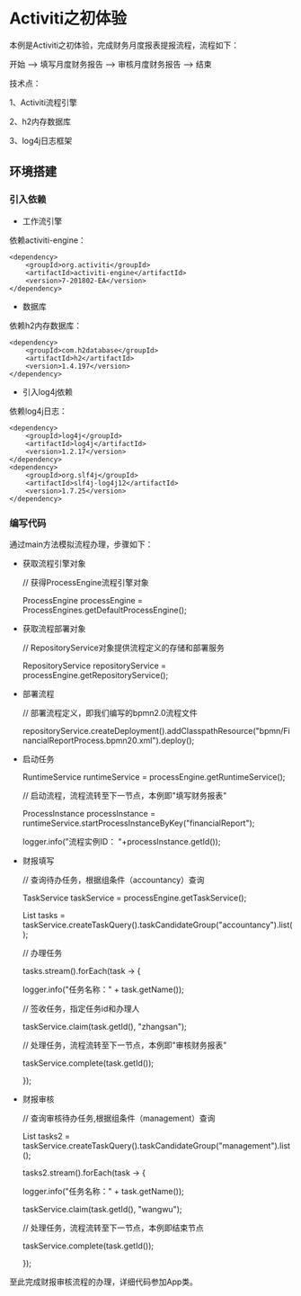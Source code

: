 # Activiti之初体验

本例是Activiti之初体验，完成财务月度报表提报流程，流程如下：

开始 --> 填写月度财务报告 --> 审核月度财务报告 --> 结束

技术点：

1、Activiti流程引擎

2、h2内存数据库

3、log4j日志框架

## 环境搭建

### 引入依赖

* 工作流引擎

依赖activiti-engine：

    <dependency>
        <groupId>org.activiti</groupId>
        <artifactId>activiti-engine</artifactId>
        <version>7-201802-EA</version>
    </dependency>

* 数据库

依赖h2内存数据库：
 
    <dependency>
        <groupId>com.h2database</groupId>
        <artifactId>h2</artifactId>
        <version>1.4.197</version>
    </dependency>

* 引入log4j依赖

依赖log4j日志：

    <dependency>
        <groupId>log4j</groupId>
        <artifactId>log4j</artifactId>
        <version>1.2.17</version>
    </dependency>
    <dependency>
        <groupId>org.slf4j</groupId>
        <artifactId>slf4j-log4j12</artifactId>
        <version>1.7.25</version>
    </dependency>

### 编写代码

通过main方法模拟流程办理，步骤如下：

* 获取流程引擎对象


    // 获得ProcessEngine流程引擎对象
    
    ProcessEngine processEngine = ProcessEngines.getDefaultProcessEngine();

* 获取流程部署对象

    
    // RepositoryService对象提供流程定义的存储和部署服务
    
    RepositoryService repositoryService = processEngine.getRepositoryService();
    
* 部署流程


    // 部署流程定义，即我们编写的bpmn2.0流程文件
    
    repositoryService.createDeployment().addClasspathResource("bpmn/FinancialReportProcess.bpmn20.xml").deploy();
    
* 启动任务


    RuntimeService runtimeService = processEngine.getRuntimeService();
    
    // 启动流程，流程流转至下一节点，本例即"填写财务报表"
    
    ProcessInstance processInstance = runtimeService.startProcessInstanceByKey("financialReport");
    
    logger.info("流程实例ID： "+processInstance.getId());    
    
 * 财报填写
 
 
    
    // 查询待办任务，根据组条件（accountancy）查询
    
    TaskService taskService = processEngine.getTaskService();
    
    List<Task> tasks = taskService.createTaskQuery().taskCandidateGroup("accountancy").list();
    
    // 办理任务
    
    tasks.stream().forEach(task -> {
    
    logger.info("任务名称：" + task.getName());
    
    // 签收任务，指定任务id和办理人
    
    taskService.claim(task.getId(), "zhangsan");
    
    // 处理任务，流程流转至下一节点，本例即"审核财务报表"
    
    taskService.complete(task.getId());
    
    });
 
 * 财报审核
 
 
    // 查询审核待办任务,根据组条件（management）查询
    
    List<Task> tasks2 = taskService.createTaskQuery().taskCandidateGroup("management").list();
    
    tasks2.stream().forEach(task -> {
    
    logger.info("任务名称：" + task.getName());

    taskService.claim(task.getId(), "wangwu");

    // 处理任务，流程流转至下一节点，本例即结束节点

    taskService.complete(task.getId());
    
    });
    
至此完成财报审核流程的办理，详细代码参加App类。